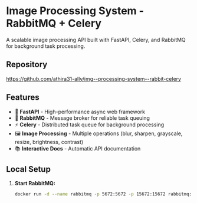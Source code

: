 
# Image Processing System - RabbitMQ + Celery

A scalable image processing API built with FastAPI, Celery, and RabbitMQ for background task processing.

## Repository
https://github.com/athira31-ally/img--processing-system--rabbit-celery

## Features

- 🚀 **FastAPI** - High-performance async web framework
- 🐰 **RabbitMQ** - Message broker for reliable task queuing
- ⚡ **Celery** - Distributed task queue for background processing
- 🖼️ **Image Processing** - Multiple operations (blur, sharpen, grayscale, resize, brightness, contrast)
- 📚 **Interactive Docs** - Automatic API documentation

## Local Setup

1. **Start RabbitMQ:**
   ```bash
   docker run -d --name rabbitmq -p 5672:5672 -p 15672:15672 rabbitmq:3-management
